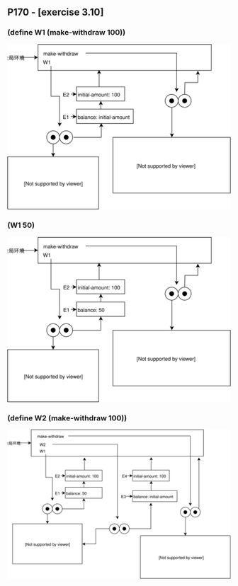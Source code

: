 ## P170 - [exercise 3.10]

### (define W1 (make-withdraw 100))

<img src="./exercise_3_10_a.svg"/>

### (W1 50)

<img src="./exercise_3_10_b.svg"/>

### (define W2 (make-withdraw 100))

<img src="./exercise_3_10_c.svg"/>
